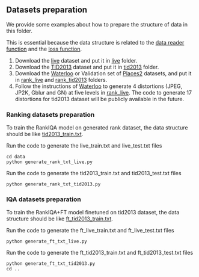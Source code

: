 
## Datasets preparation

We provide some examples about how to prepare the structure of data in this folder.

This is essential because the data structure is related to the [data reader function](../src/data_layer) and the [loss function](../src/MyLossLayer).

1. Download the [live](http://live.ece.utexas.edu/research/quality/subjective.htm) dataset and put it in [live](./live) folder.
2. Download the [TID2013](http://www.ponomarenko.info/tid2013.htm) dataset and put it in [tid2013](./tid2013) folder.
3. Download the [Waterloo](https://ece.uwaterloo.ca/~zduanmu/cvpr16_gmad/) or Validation set of [Places2](http://places2.csail.mit.edu/) datasets, and put it in [rank_live](./rank_live) and [rank_tid2013](./rank_tid2013) folders.
4. Follow the instructions of [Waterloo](https://ece.uwaterloo.ca/~zduanmu/cvpr16_gmad/) to generate 4 distortions (JPEG, JP2K, Gblur and GN) at five levels in [rank_live](./rank_live). The code to generate 17 distortions for tid2013 dataset will be publicly available in the future.

### Ranking datasets preparation

To train the RankIQA model on generated rank dataset, the data structure should be like [tid2013_train.txt](./tid2013_train.txt).

Run the code to generate the live_train.txt and live_test.txt files

```
cd data
python generate_rank_txt_live.py 
```

Run the code to generate the tid2013_train.txt and tid2013_test.txt files

```
python generate_rank_txt_tid2013.py 
```

### IQA datasets preparation

To train the RankIQA+FT model finetuned on tid2013 dataset, the data structure should be like [ft_tid2013_train.txt](./ft_tid2013_train.txt).

Run the code to generate the ft_live_train.txt and ft_live_test.txt files

```
python generate_ft_txt_live.py 
```

Run the code to generate the ft_tid2013_train.txt and ft_tid2013_test.txt files

```
python generate_ft_txt_tid2013.py
cd ..
```
